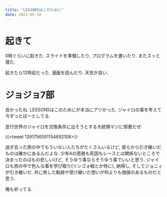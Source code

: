 ```yaml
---
title: "LESSON5はこのために"
date: 2021-05-10
---
```


# 起きて
0時ぐらいに起きた. スライドを準備したり, プログラムを書いたり. またスッと寝た.

起きたら12時前だった. 漫画を読んだり. 天気が良い.

# ジョジョ7部
良かったね. LESSON5はこのためにが本当にアツかった. ジャイロの事を考えて今ずっとぼーとしてる.

並行世界のジャイロを交換条件に出そうとする大統領マジに邪悪だぜ.

{{<tweet 1391756591154692106>}}

過ぎ去った旅の中でもういない人たちがたくさんいるけど, 彼らから引き継いだものは確かにあるんだよな. 少年Aの恩赦も死因もレースとは関係ないところで決まったのはもの悲しいけど, そうゆう事ならそうゆう事でいいと思う. ジャイロも旅の中で色んな事を学び取り(リンゴォ戦とか特に), 納得し, そしてジョニィが引き継いだ. 共に旅した軌跡や受け継いだ想いが何よりも価値のあるものだと思う.

俺も祈ってる.